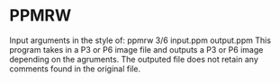 # PPMRW
Input arguments in the style of: ppmrw 3/6 input.ppm output.ppm
This program takes in a P3 or P6 image file and outputs a P3 or P6 image depending on the agruments.
The outputed file does not retain any comments found in the original file.
